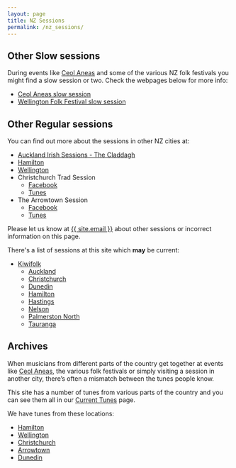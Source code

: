 ```yaml
---
layout: page
title: NZ Sessions
permalink: /nz_sessions/
---
```


Other Slow sessions
-------------------

During events like <a href="http://www.irishmusic.org.nz/">Ceol Aneas</a> and some
of the various NZ folk festivals you might find a slow session or two. Check the webpages below for more info:

* <a href="/ceolaneas/">Ceol Aneas slow session</a>
* <a href="/wellyfest/">Wellington Folk Festival slow session</a>

Other Regular sessions
----------------------
You can find out more about the sessions in other NZ cities at:

  * <a href="https://www.facebook.com/groups/1461764424153462/">Auckland Irish Sessions - The Claddagh</a>
  * <a href="https://www.facebook.com/Tuesday-at-Biddys-Hamilton-134702863269582/">Hamilton</a>
  * <a href="/">Wellington</a>
  * Christchurch Trad Session
    * <a href="https://www.facebook.com/groups/2002032703369140/">Facebook</a>
    * <a href="/christchurch/">Tunes</a>
  * The Arrowtown Session
    * <a href="https://www.facebook.com/The-Arrowtown-Session-722234104591565/">Facebook</a>
    * <a href="/arrowtown/">Tunes</a>

Please let us know at <a href="mailto:{{ site.email }}">{{ site.email }}</a> about other sessions or incorrect information on this page.

There's a list of sessions at this site which **may** be current:

  * <a href="http://www.kiwifolk.org.nz/sessions.html">Kiwifolk</a>
      * <a href="http://www.kiwifolk.org.nz/sessions.html#auckland">Auckland</a>
      * <a href="http://www.kiwifolk.org.nz/sessions.html#christchurch">Christchurch</a>
      * <a href="http://www.kiwifolk.org.nz/sessions.html#dunedin">Dunedin</a>
      * <a href="http://www.kiwifolk.org.nz/sessions.html#hamilton">Hamilton</a>
      * <a href="http://www.kiwifolk.org.nz/sessions.html#hastings">Hastings</a>
      * <a href="http://www.kiwifolk.org.nz/sessions.html#nelson">Nelson</a>
      * <a href="http://www.kiwifolk.org.nz/sessions.html#palmerstonnorth">Palmerston North</a>
      * <a href="http://www.kiwifolk.org.nz/sessions.html#tauranga">Tauranga</a>

Archives
--------

When musicians from different parts of the country get together at events like <a href="http://www.irishmusic.org.nz/">Ceol Aneas</a>, the various folk festivals or simply visiting a session in another city, there’s often a mismatch between the tunes people know.

This site has a number of tunes from various parts of the country and you can see them all in our <a href="/tunes_archive/">Current Tunes</a> page.

We have tunes from these locations:

  * <a href="/tunes_archive?location=Hamilton&submit=Select">Hamilton</a>
  * <a href="/tunes_archive?location=Wellington&submit=Select">Wellington</a>
  * <a href="/tunes_archive?location=Christchurch&submit=Select">Christchurch</a>
  * <a href="/tunes_archive?location=Arrowtown&submit=Select">Arrowtown</a>
  * <a href="/tunes_archive?location=Dunedin&submit=Select">Dunedin</a>
